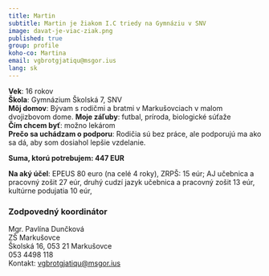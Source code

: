 ```yaml
---
title: Martin
subtitle: Martin je žiakom I.C triedy na Gymnáziu v SNV
image: davat-je-viac-ziak.png
published: true
group: profile
koho-co: Martina
email: vgbrotgjatiqu@msgor.ius
lang: sk
---
```

**Vek**: 16 rokov  
**Škola**: Gymnázium Školská 7, SNV  
**Môj domov**: Bývam s rodičmi a bratmi v Markušovciach v malom dvojizbovom dome. 
**Moje záľuby**: futbal, príroda, biologické súťaže  
**Čím chcem byť**: možno lekárom  
**Prečo sa uchádzam o podporu**: Rodičia sú bez práce, ale podporujú ma ako sa dá, aby som dosiahol lepšie vzdelanie.   


**Suma, ktorú potrebujem: 447 EUR**  

**Na aký účel**: EPEUS 80 euro (na celé 4 roky), ZRPŠ: 15 eúr; AJ učebnica a pracovný zošit 27 eúr, druhý cudzí jazyk učebnica a pracovný zošit 13 eúr, kultúrne podujatia 10 eúr,    

### Zodpovedný koordinátor

Mgr. Pavlína Dunčková  
ZŠ Markušovce  
Školská 16, 053 21 Markušovce  
053 4498 118  
Kontakt: <vgbrotgjatiqu@msgor.ius>
